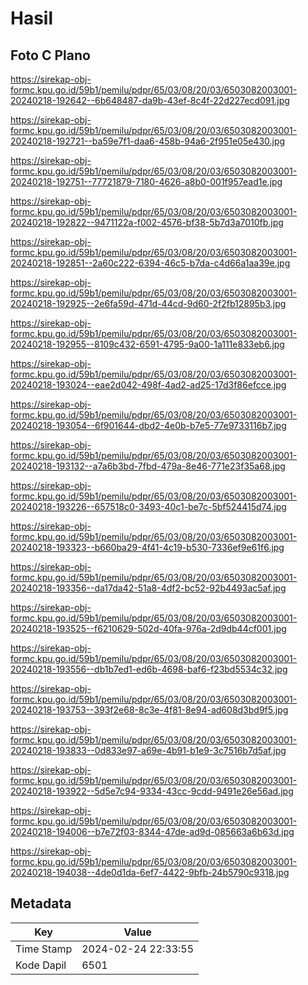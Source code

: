 # Hasil

## Foto C Plano

https://sirekap-obj-formc.kpu.go.id/59b1/pemilu/pdpr/65/03/08/20/03/6503082003001-20240218-192642--6b648487-da9b-43ef-8c4f-22d227ecd091.jpg

https://sirekap-obj-formc.kpu.go.id/59b1/pemilu/pdpr/65/03/08/20/03/6503082003001-20240218-192721--ba59e7f1-daa6-458b-94a6-2f951e05e430.jpg

https://sirekap-obj-formc.kpu.go.id/59b1/pemilu/pdpr/65/03/08/20/03/6503082003001-20240218-192751--77721879-7180-4626-a8b0-001f957ead1e.jpg

https://sirekap-obj-formc.kpu.go.id/59b1/pemilu/pdpr/65/03/08/20/03/6503082003001-20240218-192822--9471122a-f002-4576-bf38-5b7d3a7010fb.jpg

https://sirekap-obj-formc.kpu.go.id/59b1/pemilu/pdpr/65/03/08/20/03/6503082003001-20240218-192851--2a60c222-6394-46c5-b7da-c4d66a1aa39e.jpg

https://sirekap-obj-formc.kpu.go.id/59b1/pemilu/pdpr/65/03/08/20/03/6503082003001-20240218-192925--2e6fa59d-471d-44cd-9d60-2f2fb12895b3.jpg

https://sirekap-obj-formc.kpu.go.id/59b1/pemilu/pdpr/65/03/08/20/03/6503082003001-20240218-192955--8109c432-6591-4795-9a00-1a111e833eb6.jpg

https://sirekap-obj-formc.kpu.go.id/59b1/pemilu/pdpr/65/03/08/20/03/6503082003001-20240218-193024--eae2d042-498f-4ad2-ad25-17d3f86efcce.jpg

https://sirekap-obj-formc.kpu.go.id/59b1/pemilu/pdpr/65/03/08/20/03/6503082003001-20240218-193054--6f901644-dbd2-4e0b-b7e5-77e9733116b7.jpg

https://sirekap-obj-formc.kpu.go.id/59b1/pemilu/pdpr/65/03/08/20/03/6503082003001-20240218-193132--a7a6b3bd-7fbd-479a-8e46-771e23f35a68.jpg

https://sirekap-obj-formc.kpu.go.id/59b1/pemilu/pdpr/65/03/08/20/03/6503082003001-20240218-193226--657518c0-3493-40c1-be7c-5bf524415d74.jpg

https://sirekap-obj-formc.kpu.go.id/59b1/pemilu/pdpr/65/03/08/20/03/6503082003001-20240218-193323--b660ba29-4f41-4c19-b530-7336ef9e61f6.jpg

https://sirekap-obj-formc.kpu.go.id/59b1/pemilu/pdpr/65/03/08/20/03/6503082003001-20240218-193356--da17da42-51a8-4df2-bc52-92b4493ac5af.jpg

https://sirekap-obj-formc.kpu.go.id/59b1/pemilu/pdpr/65/03/08/20/03/6503082003001-20240218-193525--f6210629-502d-40fa-976a-2d9db44cf001.jpg

https://sirekap-obj-formc.kpu.go.id/59b1/pemilu/pdpr/65/03/08/20/03/6503082003001-20240218-193556--db1b7ed1-ed6b-4698-baf6-f23bd5534c32.jpg

https://sirekap-obj-formc.kpu.go.id/59b1/pemilu/pdpr/65/03/08/20/03/6503082003001-20240218-193753--393f2e68-8c3e-4f81-8e94-ad608d3bd9f5.jpg

https://sirekap-obj-formc.kpu.go.id/59b1/pemilu/pdpr/65/03/08/20/03/6503082003001-20240218-193833--0d833e97-a69e-4b91-b1e9-3c7516b7d5af.jpg

https://sirekap-obj-formc.kpu.go.id/59b1/pemilu/pdpr/65/03/08/20/03/6503082003001-20240218-193922--5d5e7c94-9334-43cc-9cdd-9491e26e56ad.jpg

https://sirekap-obj-formc.kpu.go.id/59b1/pemilu/pdpr/65/03/08/20/03/6503082003001-20240218-194006--b7e72f03-8344-47de-ad9d-085663a6b63d.jpg

https://sirekap-obj-formc.kpu.go.id/59b1/pemilu/pdpr/65/03/08/20/03/6503082003001-20240218-194038--4de0d1da-6ef7-4422-9bfb-24b5790c9318.jpg


## Metadata

| Key        | Value               |
| ---------- | ------------------- |
| Time Stamp | 2024-02-24 22:33:55 |
| Kode Dapil | 6501                |



